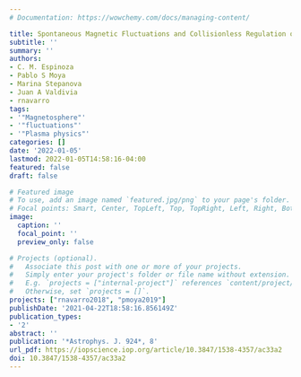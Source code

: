 ```yaml
---
# Documentation: https://wowchemy.com/docs/managing-content/

title: Spontaneous Magnetic Fluctuations and Collisionless Regulation of Turbulence in the Earths Magnetotail
subtitle: ''
summary: ''
authors:
- C. M. Espinoza
- Pablo S Moya 
- Marina Stepanova
- Juan A Valdivia
- rnavarro
tags:
- '"Magnetosphere"'
- '"fluctuations"'
- '"Plasma physics"'
categories: []
date: '2022-01-05'
lastmod: 2022-01-05T14:58:16-04:00
featured: false
draft: false

# Featured image
# To use, add an image named `featured.jpg/png` to your page's folder.
# Focal points: Smart, Center, TopLeft, Top, TopRight, Left, Right, BottomLeft, Bottom, BottomRight.
image:
  caption: ''
  focal_point: ''
  preview_only: false

# Projects (optional).
#   Associate this post with one or more of your projects.
#   Simply enter your project's folder or file name without extension.
#   E.g. `projects = ["internal-project"]` references `content/project/deep-learning/index.md`.
#   Otherwise, set `projects = []`.
projects: ["rnavarro2018", "pmoya2019"]
publishDate: '2021-04-22T18:58:16.856149Z'
publication_types:
- '2'
abstract: ''
publication: '*Astrophys. J. 924*, 8'
url_pdf: https://iopscience.iop.org/article/10.3847/1538-4357/ac33a2 
doi: 10.3847/1538-4357/ac33a2
---
```

